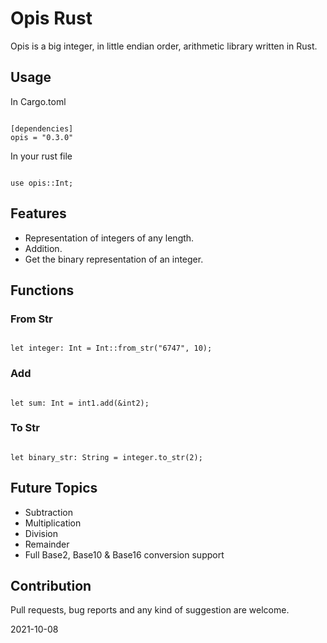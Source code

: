 # Opis Rust
Opis is a big integer, in little endian order, arithmetic library written in Rust.

## Usage

In Cargo.toml
```

[dependencies]
opis = "0.3.0"

```

In your rust file
```

use opis::Int;

```

## Features
- Representation of integers of any length.
- Addition.
- Get the binary representation of an integer.

## Functions

### From Str

```

let integer: Int = Int::from_str("6747", 10);

```

### Add

```

let sum: Int = int1.add(&int2);

```

### To Str

```

let binary_str: String = integer.to_str(2);

```

## Future Topics
- Subtraction
- Multiplication
- Division
- Remainder
- Full Base2, Base10 & Base16 conversion support

## Contribution
Pull requests, bug reports and any kind of suggestion are welcome.

2021-10-08

